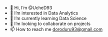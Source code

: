 - 👋 Hi, I’m @UcheD93
- 👀 I’m interested in Data Analytics
- 🌱 I’m currently learning Data Science
- 💞️ I’m looking to collaborate on projects
- 📫 How to reach me doroduru93@gmail.com

<!---
UcheD93/UcheD93 is a ✨ special ✨ repository because its `README.md` (this file) appears on your GitHub profile.
You can click the Preview link to take a look at your changes.
--->

